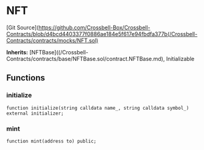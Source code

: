# NFT
[Git Source](https://github.com/Crossbell-Box/Crossbell-Contracts/blob/d4bcd4403377f0886ae184e5f617e94fbdfa377b(/Crossbell-Contracts/contracts/mocks/NFT.sol)

**Inherits:**
[NFTBase]((/Crossbell-Contracts/contracts/base/NFTBase.sol/contract.NFTBase.md), Initializable


## Functions
### initialize


```solidity
function initialize(string calldata name_, string calldata symbol_) external initializer;
```

### mint


```solidity
function mint(address to) public;
```

